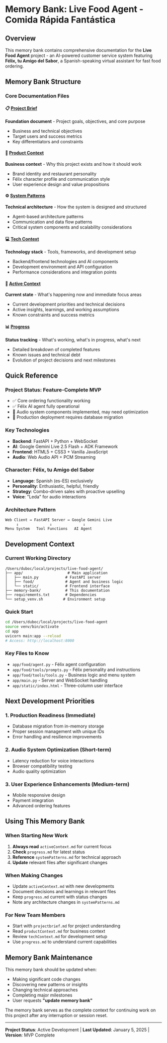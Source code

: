 # Memory Bank: Live Food Agent - Comida Rápida Fantástica

## Overview
This memory bank contains comprehensive documentation for the **Live Food Agent** project - an AI-powered customer service system featuring **Félix, tu Amigo del Sabor**, a Spanish-speaking virtual assistant for fast food ordering.

## Memory Bank Structure

### Core Documentation Files

#### 📋 [Project Brief](./projectbrief.md)
**Foundation document** - Project goals, objectives, and core purpose
- Business and technical objectives
- Target users and success metrics
- Key differentiators and constraints

#### 🏪 [Product Context](./productContext.md) 
**Business context** - Why this project exists and how it should work
- Brand identity and restaurant personality
- Félix character profile and communication style
- User experience design and value propositions

#### ⚙️ [System Patterns](./systemPatterns.md)
**Technical architecture** - How the system is designed and structured
- Agent-based architecture patterns
- Communication and data flow patterns
- Critical system components and scalability considerations

#### 💻 [Tech Context](./techContext.md)
**Technology stack** - Tools, frameworks, and development setup
- Backend/frontend technologies and AI components
- Development environment and API configuration
- Performance considerations and integration points

#### 🎯 [Active Context](./activeContext.md)
**Current state** - What's happening now and immediate focus areas
- Current development priorities and technical decisions
- Active insights, learnings, and working assumptions
- Known constraints and success metrics

#### 📊 [Progress](./progress.md)
**Status tracking** - What's working, what's in progress, what's next
- Detailed breakdown of completed features
- Known issues and technical debt
- Evolution of project decisions and next milestones

## Quick Reference

### Project Status: **Feature-Complete MVP**
- ✅ Core ordering functionality working
- ✅ Félix AI agent fully operational
- 🔄 Audio system components implemented, may need optimization
- 🚧 Production deployment requires database migration

### Key Technologies
- **Backend**: FastAPI + Python + WebSocket
- **AI**: Google Gemini Live 2.5 Flash + ADK Framework
- **Frontend**: HTML5 + CSS3 + Vanilla JavaScript
- **Audio**: Web Audio API + PCM Streaming

### Character: Félix, tu Amigo del Sabor
- **Language**: Spanish (es-ES) exclusively
- **Personality**: Enthusiastic, helpful, friendly
- **Strategy**: Combo-driven sales with proactive upselling
- **Voice**: "Leda" for audio interactions

### Architecture Pattern
```
Web Client ↔ FastAPI Server ↔ Google Gemini Live
     ↓              ↓              ↓
Menu System   Tool Functions   AI Agent
```

## Development Context

### Current Working Directory
```
/Users/duboc/local/projects/live-food-agent/
├── app/                    # Main application
│   ├── main.py            # FastAPI server
│   ├── food/              # Agent and business logic
│   └── static/            # Frontend interface
├── memory-bank/           # This documentation
├── requirements.txt       # Dependencies
└── setup_venv.sh         # Environment setup
```

### Quick Start
```bash
cd /Users/duboc/local/projects/live-food-agent
source venv/bin/activate
cd app
uvicorn main:app --reload
# Access: http://localhost:8000
```

### Key Files to Know
- `app/food/agent.py` - Félix agent configuration
- `app/food/tools/prompts.py` - Félix personality and instructions
- `app/food/tools/tools.py` - Business logic and menu system
- `app/main.py` - Server and WebSocket handling
- `app/static/index.html` - Three-column user interface

## Next Development Priorities

### 1. Production Readiness (Immediate)
- Database migration from in-memory storage
- Proper session management with unique IDs
- Error handling and resilience improvements

### 2. Audio System Optimization (Short-term)
- Latency reduction for voice interactions
- Browser compatibility testing
- Audio quality optimization

### 3. User Experience Enhancements (Medium-term)
- Mobile responsive design
- Payment integration
- Advanced ordering features

## Using This Memory Bank

### When Starting New Work
1. **Always read** `activeContext.md` for current focus
2. **Check** `progress.md` for latest status
3. **Reference** `systemPatterns.md` for technical approach
4. **Update** relevant files after significant changes

### When Making Changes
- Update `activeContext.md` with new developments
- Document decisions and learnings in relevant files
- Keep `progress.md` current with status changes
- Note any architecture changes in `systemPatterns.md`

### For New Team Members
- Start with `projectbrief.md` for project understanding
- Read `productContext.md` for business context
- Review `techContext.md` for development setup
- Use `progress.md` to understand current capabilities

## Memory Bank Maintenance

This memory bank should be updated when:
- Making significant code changes
- Discovering new patterns or insights
- Changing technical approaches
- Completing major milestones
- User requests **"update memory bank"**

The memory bank serves as the complete context for continuing work on this project after any interruption or session reset.

---

**Project Status**: Active Development | **Last Updated**: January 5, 2025 | **Version**: MVP Complete
